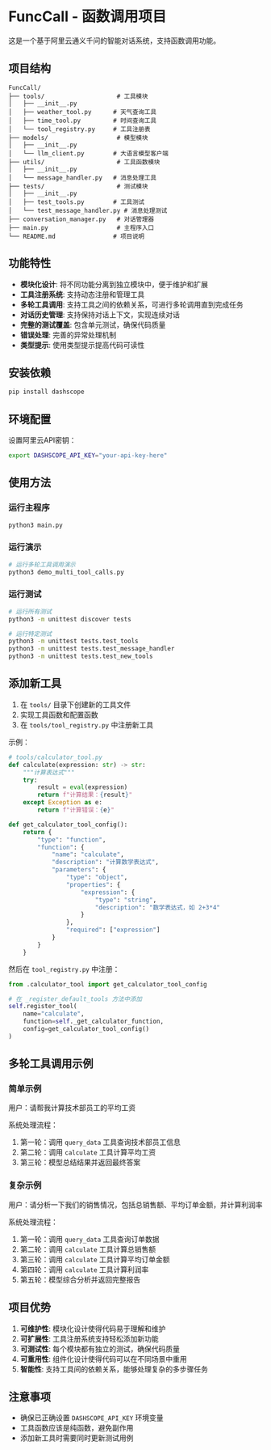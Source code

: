 # FuncCall - 函数调用项目

这是一个基于阿里云通义千问的智能对话系统，支持函数调用功能。

## 项目结构

```
FuncCall/
├── tools/                    # 工具模块
│   ├── __init__.py
│   ├── weather_tool.py      # 天气查询工具
│   ├── time_tool.py         # 时间查询工具
│   └── tool_registry.py     # 工具注册表
├── models/                   # 模型模块
│   ├── __init__.py
│   └── llm_client.py        # 大语言模型客户端
├── utils/                    # 工具函数模块
│   ├── __init__.py
│   └── message_handler.py   # 消息处理工具
├── tests/                    # 测试模块
│   ├── __init__.py
│   ├── test_tools.py        # 工具测试
│   └── test_message_handler.py # 消息处理测试
├── conversation_manager.py   # 对话管理器
├── main.py                   # 主程序入口
└── README.md                # 项目说明
```

## 功能特性

- **模块化设计**: 将不同功能分离到独立模块中，便于维护和扩展
- **工具注册系统**: 支持动态注册和管理工具
- **多轮工具调用**: 支持工具之间的依赖关系，可进行多轮调用直到完成任务
- **对话历史管理**: 支持保持对话上下文，实现连续对话
- **完整的测试覆盖**: 包含单元测试，确保代码质量
- **错误处理**: 完善的异常处理机制
- **类型提示**: 使用类型提示提高代码可读性

## 安装依赖

```bash
pip install dashscope
```

## 环境配置

设置阿里云API密钥：

```bash
export DASHSCOPE_API_KEY="your-api-key-here"
```

## 使用方法

### 运行主程序

```bash
python3 main.py
```

### 运行演示

```bash
# 运行多轮工具调用演示
python3 demo_multi_tool_calls.py
```

### 运行测试

```bash
# 运行所有测试
python3 -m unittest discover tests

# 运行特定测试
python3 -m unittest tests.test_tools
python3 -m unittest tests.test_message_handler
python3 -m unittest tests.test_new_tools
```

## 添加新工具

1. 在 `tools/` 目录下创建新的工具文件
2. 实现工具函数和配置函数
3. 在 `tools/tool_registry.py` 中注册新工具

示例：

```python
# tools/calculator_tool.py
def calculate(expression: str) -> str:
    """计算表达式"""
    try:
        result = eval(expression)
        return f"计算结果：{result}"
    except Exception as e:
        return f"计算错误：{e}"

def get_calculator_tool_config():
    return {
        "type": "function",
        "function": {
            "name": "calculate",
            "description": "计算数学表达式",
            "parameters": {
                "type": "object",
                "properties": {
                    "expression": {
                        "type": "string",
                        "description": "数学表达式，如 2+3*4"
                    }
                },
                "required": ["expression"]
            }
        }
    }
```

然后在 `tool_registry.py` 中注册：

```python
from .calculator_tool import get_calculator_tool_config

# 在 _register_default_tools 方法中添加
self.register_tool(
    name="calculate",
    function=self._get_calculator_function,
    config=get_calculator_tool_config()
)
```

## 多轮工具调用示例

### 简单示例
用户：请帮我计算技术部员工的平均工资

系统处理流程：
1. 第一轮：调用 `query_data` 工具查询技术部员工信息
2. 第二轮：调用 `calculate` 工具计算平均工资
3. 第三轮：模型总结结果并返回最终答案

### 复杂示例
用户：请分析一下我们的销售情况，包括总销售额、平均订单金额，并计算利润率

系统处理流程：
1. 第一轮：调用 `query_data` 工具查询订单数据
2. 第二轮：调用 `calculate` 工具计算总销售额
3. 第三轮：调用 `calculate` 工具计算平均订单金额
4. 第四轮：调用 `calculate` 工具计算利润率
5. 第五轮：模型综合分析并返回完整报告

## 项目优势

1. **可维护性**: 模块化设计使得代码易于理解和维护
2. **可扩展性**: 工具注册系统支持轻松添加新功能
3. **可测试性**: 每个模块都有独立的测试，确保代码质量
4. **可重用性**: 组件化设计使得代码可以在不同场景中重用
5. **智能性**: 支持工具间的依赖关系，能够处理复杂的多步骤任务

## 注意事项

- 确保已正确设置 `DASHSCOPE_API_KEY` 环境变量
- 工具函数应该是纯函数，避免副作用
- 添加新工具时需要同时更新测试用例 